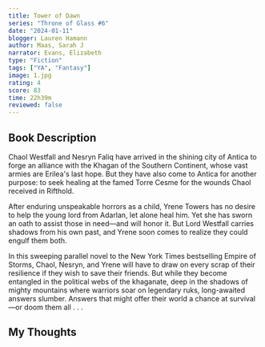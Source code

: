 ```yaml
---
title: Tower of Dawn
series: "Throne of Glass #6"
date: "2024-01-11"
blogger: Lauren Hamann
author: Maas, Sarah J
narrator: Evans, Elizabeth
type: "Fiction"
tags: ["YA", "Fantasy"]
image: 1.jpg
rating: 4
score: 83
time: 22h39m
reviewed: false
---
```


## Book Description

Chaol Westfall and Nesryn Faliq have arrived in the shining city of Antica to forge an alliance with the Khagan of the Southern Continent, whose vast armies are Erilea's last hope. But they have also come to Antica for another purpose: to seek healing at the famed Torre Cesme for the wounds Chaol received in Rifthold.

After enduring unspeakable horrors as a child, Yrene Towers has no desire to help the young lord from Adarlan, let alone heal him. Yet she has sworn an oath to assist those in need—and will honor it. But Lord Westfall carries shadows from his own past, and Yrene soon comes to realize they could engulf them both.

In this sweeping parallel novel to the New York Times bestselling Empire of Storms, Chaol, Nesryn, and Yrene will have to draw on every scrap of their resilience if they wish to save their friends. But while they become entangled in the political webs of the khaganate, deep in the shadows of mighty mountains where warriors soar on legendary ruks, long-awaited answers slumber. Answers that might offer their world a chance at survival—or doom them all . . .

## My Thoughts
